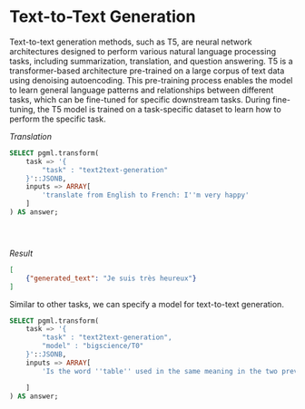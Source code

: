 # Text-to-Text Generation

Text-to-text generation methods, such as T5, are neural network architectures designed to perform various natural language processing tasks, including summarization, translation, and question answering. T5 is a transformer-based architecture pre-trained on a large corpus of text data using denoising autoencoding. This pre-training process enables the model to learn general language patterns and relationships between different tasks, which can be fine-tuned for specific downstream tasks. During fine-tuning, the T5 model is trained on a task-specific dataset to learn how to perform the specific task.

_Translation_

```sql
SELECT pgml.transform(
    task => '{
        "task" : "text2text-generation"
    }'::JSONB,
    inputs => ARRAY[
        'translate from English to French: I''m very happy'
    ]
) AS answer;





```

_Result_

```json
[
    {"generated_text": "Je suis très heureux"}
]
```

Similar to other tasks, we can specify a model for text-to-text generation.

```sql
SELECT pgml.transform(
    task => '{
        "task" : "text2text-generation",
        "model" : "bigscience/T0"
    }'::JSONB,
    inputs => ARRAY[
        'Is the word ''table'' used in the same meaning in the two previous sentences? Sentence A: you can leave the books on the table over there. Sentence B: the tables in this book are very hard to read.'

    ]
) AS answer;
```
